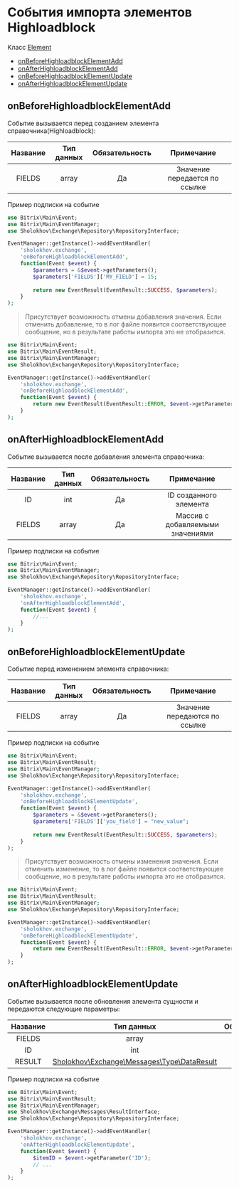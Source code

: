 # События импорта элементов Highloadblock

Класс [Element](https://github.com/sholokhov-daniil/bitrix-exchange/blob/master/src/Target/Highloadblock/Element.php)

- [onBeforeHighloadblockElementAdd](#onbeforehighloadblockelementadd)
- [onAfterHighloadblockElementAdd](#onafterhighloadblockelementadd)
- [onBeforeHighloadblockElementUpdate](#onbeforehighloadblockelementupdate)
- [onAfterHighloadblockElementUpdate](#onafterhighloadblockelementupdate)

## onBeforeHighloadblockElementAdd
Событие вызывается перед созданием элемента справочника(Highloadblock):

| Название | Тип данных | Обязательность |          Примечание           |
|:--------:|:----------:|:--------------:|:-----------------------------:|
|  FIELDS  |   array    |       Да       | Значение передается по ссылке | 

Пример подписки на событие

````php
use Bitrix\Main\Event;
use Bitrix\Main\EventManager;
use Sholokhov\Exchange\Repository\RepositoryInterface;

EventManager::getInstance()->addEventHandler(
    'sholokhov.exchange',
    'onBeforeHighloadblockElementAdd',
    function(Event $event) {
        $parameters = &$event->getParameters();
        $parameters['FIELDS']['MY_FIELD'] = 15;
        
        return new EventResult(EventResult::SUCCESS, $parameters);
    }
);
````

> Присутствует возможность отмены добавления значения. Если отменить добавление, то в лог файле появится соответствующее сообщение, но в результате работы импорта это не отобразится.

````php
use Bitrix\Main\Event;
use Bitrix\Main\EventResult;
use Bitrix\Main\EventManager;
use Sholokhov\Exchange\Repository\RepositoryInterface;

EventManager::getInstance()->addEventHandler(
    'sholokhov.exchange',
    'onBeforeHighloadblockElementAdd',
    function(Event $event) {        
        return new EventResult(EventResult::ERROR, $event->getParameters());
    }
);
````

## onAfterHighloadblockElementAdd
Событие вызывается после добавления элемента справочника:

| Название | Тип данных | Обязательность |            Примечание            |
|:--------:|:----------:|:--------------:|:--------------------------------:|
|    ID    |    int     |       Да       |      ID созданного элемента      |
|  FIELDS  |   array    |       Да       | Массив с добавляемыми значениями |

Пример подписки на событие

````php
use Bitrix\Main\Event;
use Bitrix\Main\EventManager;
use Sholokhov\Exchange\Repository\RepositoryInterface;

EventManager::getInstance()->addEventHandler(
    'sholokhov.exchange',
    'onAfterHighloadblockElementAdd',
    function(Event $event) {
        //...
    }
);
````

## onBeforeHighloadblockElementUpdate
Событие перед изменением элемента справочника:

| Название | Тип данных | Обязательность |          Примечание           |
|:--------:|:----------:|:--------------:|:-----------------------------:|
|  FIELDS  |   array    |       Да       | Значение передаются по ссылке |

Пример подписки на событие

````php
use Bitrix\Main\Event;
use Bitrix\Main\EventResult;
use Bitrix\Main\EventManager;
use Sholokhov\Exchange\Repository\RepositoryInterface;

EventManager::getInstance()->addEventHandler(
    'sholokhov.exchange',
    'onBeforeHighloadblockElementUpdate',
    function(Event $event) {
        $parameters = &$event->getParameters();
        $parameters['FIELDS']['you_field'] = "new_value";
        
        return new EventResult(EventResult::SUCCESS, $parameters);
    }
);
````

> Присутствует возможность отмены изменения значения. Если отменить изменение, то в лог файле появится соответствующее сообщение, но в результате работы импорта это не отобразится.

````php
use Bitrix\Main\Event;
use Bitrix\Main\EventResult;
use Bitrix\Main\EventManager;
use Sholokhov\Exchange\Repository\RepositoryInterface;

EventManager::getInstance()->addEventHandler(
    'sholokhov.exchange',
    'onBeforeHighloadblockElementUpdate',
    function(Event $event) {        
        return new EventResult(EventResult::ERROR, $event->getParameters());
    }
);
````

## onAfterHighloadblockElementUpdate
Событие вызывается после обновления элемента сущности и передаются следующие параметры:

| Название |                                                                   Тип данных                                                                    | Обязательность |
|:--------:|:-----------------------------------------------------------------------------------------------------------------------------------------------:|:--------------:|
|  FIELDS  |                                                                      array                                                                      |       Да       |
|    ID    |                                                                       int                                                                       |       Да       |
|  RESULT  | [Sholokhov\Exchange\Messages\Type\DataResult](https://github.com/sholokhov-daniil/bitrix-exchange/blob/master/src/Messages/Type/DataResult.php) |       Да       |

Пример подписки на событие

````php
use Bitrix\Main\Event;
use Bitrix\Main\EventResult;
use Bitrix\Main\EventManager;
use Sholokhov\Exchange\Messages\ResultInterface;
use Sholokhov\Exchange\Repository\RepositoryInterface;

EventManager::getInstance()->addEventHandler(
    'sholokhov.exchange',
    'onAfterHighloadblockElementUpdate',
    function(Event $event) {
        $itemID = $event->getParameter('ID');
        // ...
    }
);
````
